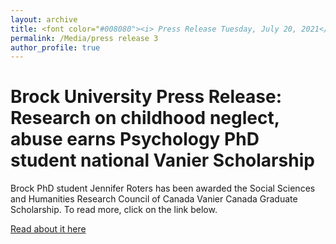 ```yaml
---
layout: archive
title: <font color="#008080"><i> Press Release Tuesday, July 20, 2021</i> </font>
permalink: /Media/press release 3
author_profile: true
---
```


Brock University Press Release: Research on childhood neglect, abuse earns Psychology PhD student national Vanier Scholarship
======

Brock PhD student Jennifer Roters has been awarded the Social Sciences and Humanities Research Council of Canada Vanier Canada Graduate Scholarship. To read more, click on the link below.

<a href="https://brocku.ca/brock-news/2021/07/research-on-childhood-neglect-abuse-earns-psychology-phd-student-national-vanier-scholarship/">Read about it here</a>